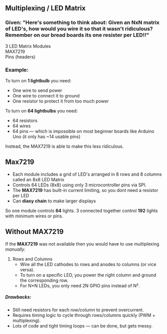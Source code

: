 ## Multiplexing / LED Matrix

### Given: "Here's something to think about: Given an NxN matrix of LED's, how would you wire it so that it wasn't ridiculous? Remember on our bread boards its one resister per LED!!"

3 LED Matrix Modules <br/>
MAX7219 <br/>
Pins (headers)

### Example:
To turn on **1 lightbulb** you need: 
- One wire to send power
- One wire to connect it to ground
- One resistor to protect it from too much power <br/>

To turn on **64 lightbulbs** you need: 
- 64 resistors
- 64 wires
- 64 pins — which is impossible on most beginner boards like Arduino Uno (it only has ~14 usable pins)

Instead, the MAX7219 is able to make this less ridiculous.

## Max7219
- Each module includes a grid of LED's arranged in 8 rows and 8 columns called an 8x8 LED Matrix
- Controls 64 LEDs (8x8) using only 3 microcontroller pins via SPI.
- The **MAX7219** has built-in current limiting, so you dont need a resistor per LED
- Can **diasy chain** to make larger displays

So one module controls **64** lights. 3 connected together control **192** lights with minimum wires or pins.

## Without MAX7219
If the **MAX7219** was not available then you would have to use multiplexing _manually_. 

1. Rows and Columns
   - Wire all the LED cathodes to rows and anodes to columns (or vice versa).
   - To turn on a specific LED, you power the right column and ground the corresponding row.
   - For N×N LEDs, you only need 2N GPIO pins instead of N².
##### Drawbacks:
- Still need resistors for each row/column to prevent overcurrent.
- Requires timing logic to cycle through rows/columns quickly (PWM + multiplexing).
- Lots of code and tight timing loops — can be done, but gets messy.


